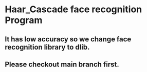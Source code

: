 # Haar_Cascade face recognition Program

## It has low accuracy so we change face recognition library to dlib.
## Please checkout main branch first.
